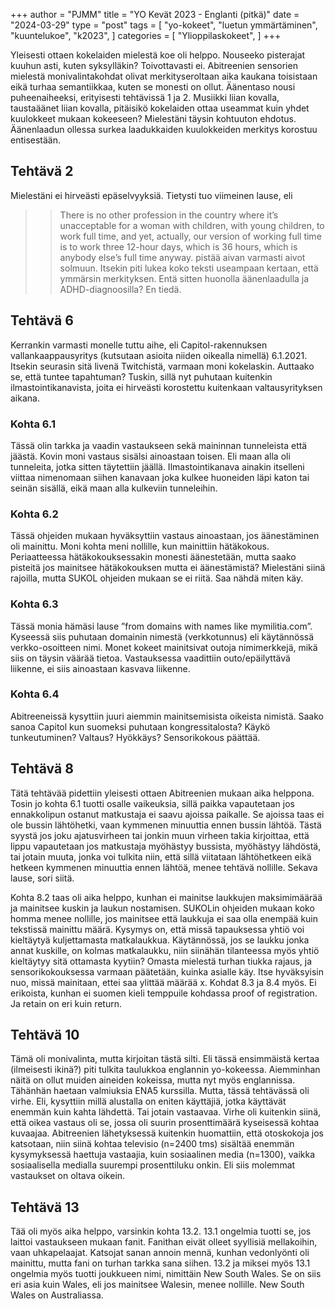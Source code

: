 +++
author = "PJMM"
title = "YO Kevät 2023 - Englanti (pitkä)"
date = "2024-03-29"
type = "post"
tags = [
    "yo-kokeet",
    "luetun ymmärtäminen",
    "kuuntelukoe",
    "k2023",
    ]
categories = [
    "Ylioppilaskokeet",
]
+++

Yleisesti ottaen kokelaiden mielestä koe oli helppo. Nouseeko pisterajat kuuhun asti, kuten syksylläkin? Toivottavasti ei. Abitreenien sensorien mielestä monivalintakohdat olivat merkityseroltaan aika kaukana toisistaan eikä turhaa semantiikkaa, kuten se monesti on ollut.
Äänentaso nousi puheenaiheeksi, erityisesti tehtävissä 1 ja 2. Musiikki liian kovalla, taustaäänet liian kovalla, pitäisikö kokelaiden ottaa useammat kuin yhdet kuulokkeet mukaan kokeeseen? Mielestäni täysin kohtuuton ehdotus.  Äänenlaadun ollessa surkea laadukkaiden kuulokkeiden merkitys korostuu entisestään. 

## Tehtävä 2
Mielestäni ei hirveästi epäselvyyksiä. Tietysti tuo viimeinen lause, eli 
>> There is no other profession in the country where it’s unacceptable for a woman with children, with young children, to work full time, and yet, actually, our version of working full time is to work three 12-hour days, which is 36 hours, which is anybody else’s full time anyway.
pistää aivan varmasti aivot solmuun. Itsekin piti lukea koko teksti useampaan kertaan, että ymmärsin merkityksen. Entä sitten huonolla äänenlaadulla ja ADHD-diagnoosilla? En tiedä. 

## Tehtävä 6
Kerrankin varmasti monelle tuttu aihe, eli Capitol-rakennuksen vallankaappausyritys (kutsutaan asioita niiden oikealla nimellä) 6.1.2021. Itsekin seurasin sitä livenä Twitchistä, varmaan moni kokelaskin. Auttaako se, että tuntee tapahtuman? Tuskin, sillä nyt puhutaan kuitenkin ilmastointikanavista, joita ei hirveästi korostettu kuitenkaan valtausyrityksen aikana.

### Kohta 6.1
Tässä olin tarkka ja vaadin vastaukseen sekä maininnan tunneleista että jäästä. Kovin moni vastaus sisälsi ainoastaan toisen. Eli maan alla oli tunneleita, jotka sitten täytettiin jäällä. Ilmastointikanava ainakin itselleni viittaa nimenomaan siihen kanavaan joka kulkee huoneiden läpi katon tai seinän sisällä, eikä maan alla kulkeviin tunneleihin. 

### Kohta 6.2
Tässä ohjeiden mukaan hyväksyttiin vastaus ainoastaan, jos äänestäminen oli mainittu. Moni kohta meni nollille, kun mainittiin hätäkokous. Periaatteessa hätäkokouksessakin monesti äänestetään, mutta saako pisteitä jos mainitsee hätäkokouksen mutta ei äänestämistä? Mielestäni siinä rajoilla, mutta SUKOL ohjeiden mukaan se ei riitä. Saa nähdä miten käy.

### Kohta 6.3
Tässä monia hämäsi lause ”from domains with names like mymilitia.com”. Kyseessä siis puhutaan domainin nimestä (verkkotunnus) eli käytännössä verkko-osoitteen nimi. Monet kokeet mainitsivat outoja nimimerkkejä, mikä siis on täysin väärää tietoa. Vastauksessa vaadittiin outo/epäilyttävä liikenne, ei siis ainoastaan kasvava liikenne.

### Kohta 6.4
Abitreeneissä kysyttiin juuri aiemmin mainitsemisista oikeista nimistä. Saako sanoa Capitol kun suomeksi puhutaan kongressitalosta? Käykö tunkeutuminen? Valtaus? Hyökkäys? Sensorikokous päättää. 

## Tehtävä 8
Tätä tehtävää pidettiin yleisesti ottaen Abitreenien mukaan aika helppona. Tosin jo kohta 6.1 tuotti osalle vaikeuksia, sillä paikka vapautetaan jos ennakkolipun ostanut matkustaja ei saavu ajoissa paikalle. Se ajoissa taas ei ole bussin lähtöhetki, vaan kymmenen minuuttia ennen bussin lähtöä. Tästä syystä jos joku ajatusvirheen tai jonkin muun virheen takia kirjoittaa, että lippu vapautetaan jos matkustaja myöhästyy bussista, myöhästyy lähdöstä, tai jotain muuta, jonka voi tulkita niin, että sillä viitataan lähtöhetkeen eikä hetkeen kymmenen minuuttia ennen lähtöä, menee tehtävä nollille. Sekava lause, sori siitä. 

Kohta 8.2 taas oli aika helppo, kunhan ei mainitse laukkujen maksimimäärää ja mainitsee kuskin ja laukun nostamisen.  SUKOLin ohjeiden mukaan koko homma menee nollille, jos mainitsee että laukkuja ei saa olla enempää kuin tekstissä mainittu määrä. Kysymys on, että missä tapauksessa yhtiö voi kieltäytyä kuljettamasta matkalaukkua. Käytännössä, jos se laukku jonka annat kuskille, on kolmas matkalaukku, niin siinähän tilanteessa myös yhtiö kieltäytyy sitä ottamasta kyytiin? Omasta mielestä turhan tiukka rajaus, ja sensorikokouksessa varmaan päätetään, kuinka asialle käy. Itse hyväksyisin nuo, missä mainitaan, ettei saa ylittää määrää x. 
Kohdat 8.3 ja 8.4 myös. Ei erikoista, kunhan ei suomen kieli temppuile kohdassa proof of registration. Ja retain on eri kuin return.

## Tehtävä 10
Tämä oli monivalinta, mutta kirjoitan tästä silti. Eli tässä ensimmäistä kertaa (ilmeisesti ikinä?) piti tulkita taulukkoa englannin yo-kokeessa. Aiemminhan näitä on ollut muiden aineiden kokeissa, mutta nyt myös englannissa. Tähänhän haetaan valmiuksia ENA5 kurssilla. Mutta, tässä tehtävässä oli virhe. Eli, kysyttiin millä alustalla on eniten käyttäjiä, jotka käyttävät enemmän kuin kahta lähdettä. Tai jotain vastaavaa. Virhe oli kuitenkin siinä, että oikea vastaus oli se, jossa oli suurin prosenttimäärä kyseisessä kohtaa kuvaajaa. Abitreenien lähetyksessä kuitenkin huomattiin, että otoskokoja jos katsotaan, niin siinä kohtaa televisio (n=2400 tms) sisältää enemmän kysymyksessä haettuja vastaajia, kuin sosiaalinen media (n=1300), vaikka sosiaalisella medialla suurempi prosenttiluku onkin. Eli siis molemmat vastaukset on oltava oikein.

## Tehtävä 13
Tää oli myös aika helppo, varsinkin kohta 13.2. 
13.1 ongelmia tuotti se, jos laittoi vastaukseen mukaan fanit. Fanithan eivät olleet syyllisiä mellakoihin, vaan uhkapelaajat. Katsojat sanan annoin mennä, kunhan vedonlyönti oli mainittu, mutta fani on turhan tarkka sana siihen.
13.2 ja miksei myös 13.1 ongelmia myös tuotti joukkueen nimi, nimittäin New South Wales. Se on siis eri asia kuin Wales, eli jos mainitsee Walesin, menee nollille. New South Wales on Australiassa. 
